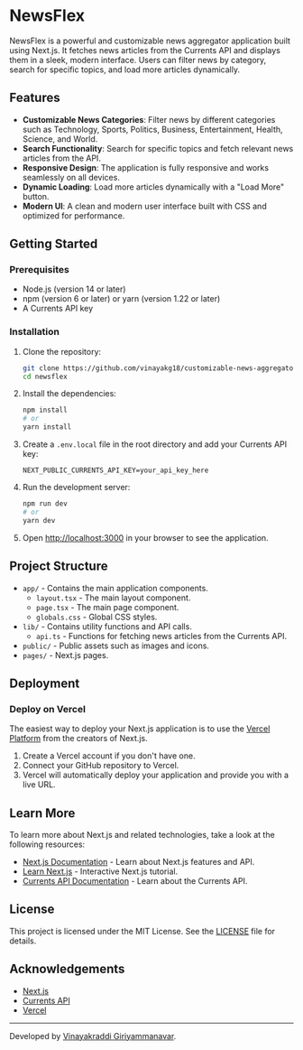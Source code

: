 # NewsFlex

NewsFlex is a powerful and customizable news aggregator application built using Next.js. It fetches news articles from the Currents API and displays them in a sleek, modern interface. Users can filter news by category, search for specific topics, and load more articles dynamically.

## Features

- **Customizable News Categories**: Filter news by different categories such as Technology, Sports, Politics, Business, Entertainment, Health, Science, and World.
- **Search Functionality**: Search for specific topics and fetch relevant news articles from the API.
- **Responsive Design**: The application is fully responsive and works seamlessly on all devices.
- **Dynamic Loading**: Load more articles dynamically with a "Load More" button.
- **Modern UI**: A clean and modern user interface built with CSS and optimized for performance.

## Getting Started

### Prerequisites

- Node.js (version 14 or later)
- npm (version 6 or later) or yarn (version 1.22 or later)
- A Currents API key

### Installation

1. Clone the repository:
    ```bash
    git clone https://github.com/vinayakg18/customizable-news-aggregator.git
    cd newsflex
    ```

2. Install the dependencies:
    ```bash
    npm install
    # or
    yarn install
    ```

3. Create a `.env.local` file in the root directory and add your Currents API key:
    ```env
    NEXT_PUBLIC_CURRENTS_API_KEY=your_api_key_here
    ```

4. Run the development server:
    ```bash
    npm run dev
    # or
    yarn dev
    ```

5. Open [http://localhost:3000](http://localhost:3000) in your browser to see the application.

## Project Structure

- `app/` - Contains the main application components.
  - `layout.tsx` - The main layout component.
  - `page.tsx` - The main page component.
  - `globals.css` - Global CSS styles.
- `lib/` - Contains utility functions and API calls.
  - `api.ts` - Functions for fetching news articles from the Currents API.
- `public/` - Public assets such as images and icons.
- `pages/` - Next.js pages.

## Deployment

### Deploy on Vercel

The easiest way to deploy your Next.js application is to use the [Vercel Platform](https://vercel.com/) from the creators of Next.js.

1. Create a Vercel account if you don't have one.
2. Connect your GitHub repository to Vercel.
3. Vercel will automatically deploy your application and provide you with a live URL.

## Learn More

To learn more about Next.js and related technologies, take a look at the following resources:

- [Next.js Documentation](https://nextjs.org/docs) - Learn about Next.js features and API.
- [Learn Next.js](https://nextjs.org/learn) - Interactive Next.js tutorial.
- [Currents API Documentation](https://currentsapi.services/en/docs/) - Learn about the Currents API.

## License

This project is licensed under the MIT License. See the [LICENSE](LICENSE) file for details.

## Acknowledgements

- [Next.js](https://nextjs.org/)
- [Currents API](https://currentsapi.services/)
- [Vercel](https://vercel.com/)

---

Developed by [Vinayakraddi Giriyammanavar](https://github.com/vinayakg18).

